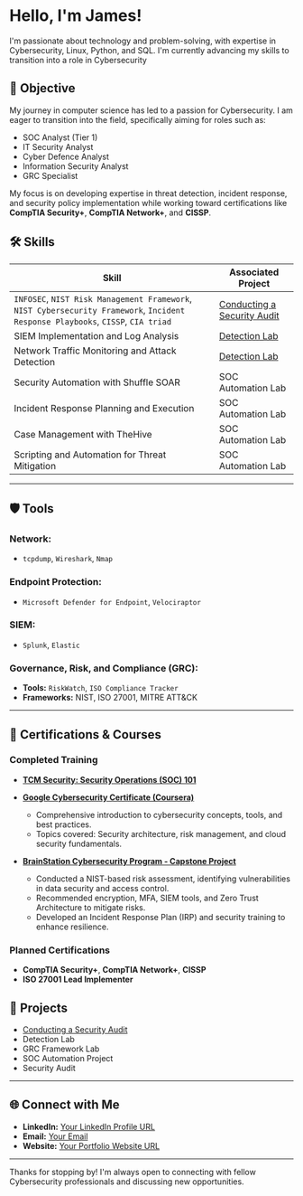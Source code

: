 # Hello, I'm James!

I'm passionate about technology and problem-solving, with expertise in Cybersecurity, Linux, Python, and SQL. I'm currently advancing my skills to transition into a role in Cybersecurity


## 🎯 Objective

My journey in computer science has led to a passion for Cybersecurity. I am eager to transition into the field, specifically aiming for roles such as:  

- SOC Analyst (Tier 1)  
- IT Security Analyst  
- Cyber Defence Analyst  
- Information Security Analyst  
- GRC Specialist  


My focus is on developing expertise in threat detection, incident response, and security policy implementation while working toward certifications like **CompTIA Security+**, **CompTIA Network+**, and **CISSP**.

## 🛠 Skills


| **Skill**                                         | Associated Project         |
|-----------------------------------------------|----------------------------|
| `INFOSEC`, `NIST Risk Management Framework`, `NIST Cybersecurity Framework`, `Incident Response Playbooks`, `CISSP`, `CIA triad`           | <a href= https://github.com/JKopal101/Conducting-a-Security-Audit> Conducting a Security Audit </a>|
| SIEM Implementation and Log Analysis          | <a href="https://google.com">Detection Lab</a>|
| Network Traffic Monitoring and Attack Detection | <a href="https://google.com">Detection Lab</a>|
| Security Automation with Shuffle SOAR         | SOC Automation Lab|
| Incident Response Planning and Execution      | SOC Automation Lab|
| Case Management with TheHive                  | SOC Automation Lab|
| Scripting and Automation for Threat Mitigation | SOC Automation Lab|




---


## 🛡 Tools

### **Network:**
- `tcpdump`, `Wireshark`, `Nmap`

### **Endpoint Protection:**
- `Microsoft Defender for Endpoint`, `Velociraptor`

### **SIEM:**
- `Splunk`, `Elastic`

### **Governance, Risk, and Compliance (GRC):**
- **Tools:** `RiskWatch`, `ISO Compliance Tracker`  
- **Frameworks:** NIST, ISO 27001, MITRE ATT&CK  

---

## 🏅 Certifications & Courses

### **Completed Training**

- **[TCM Security: Security Operations (SOC) 101](https://tcm-sec.com/)**  
  

- **[Google Cybersecurity Certificate (Coursera)](https://www.coursera.org/)**  
  - Comprehensive introduction to cybersecurity concepts, tools, and best practices.  
  - Topics covered: Security architecture, risk management, and cloud security fundamentals.  

- **[BrainStation Cybersecurity Program - Capstone Project](https://brainstation.io/)**  
  - Conducted a NIST-based risk assessment, identifying vulnerabilities in data security and access control.
  - Recommended encryption, MFA, SIEM tools, and Zero Trust Architecture to mitigate risks.
  - Developed an Incident Response Plan (IRP) and security training to enhance resilience.

  
### **Planned Certifications**
- **CompTIA Security+**, **CompTIA Network+**, **CISSP**  
- **ISO 27001 Lead Implementer**  


## 📂 Projects

- <a href= https://github.com/JKopal101/Conducting-a-Security-Audit> Conducting a Security Audit </a>
- Detection Lab
- GRC Framework Lab
- SOC Automation Project
- Security Audit

---

## 🌐 Connect with Me

- **LinkedIn:** [Your LinkedIn Profile URL](https://linkedin.com/in/yourprofile)  
- **Email:** [Your Email](mailto:your.email@example.com)  
- **Website:** [Your Portfolio Website URL](https://yourwebsite.com)  

---

Thanks for stopping by! I'm always open to connecting with fellow Cybersecurity professionals and discussing new opportunities.
